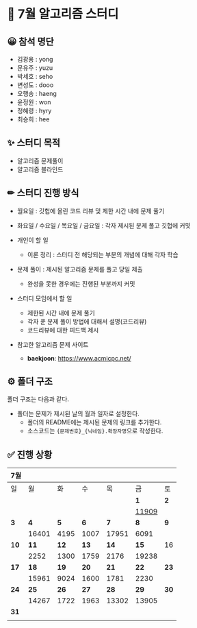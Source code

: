 # :page_with_curl: 7월 알고리즘 스터디

## 😀 참석 명단

* 김광용 : yong
* 문유주 : yuzu
* 박세호 : seho
* 변성도 : dooo
* 오행송 : haeng 
* 윤정원 : won
* 정혜령 : hyry
* 최승희 : hee

## ✨ 스터디 목적 

* 알고리즘 문제풀이
* 알고리즘 블라인드

## ✏ 스터디 진행 방식

* 월요일 : 깃헙에 올린 코드 리뷰 및 제한 시간 내에 문제 풀기  
* 화요일 / 수요일 / 목요일 / 금요일 : 각자 제시된 문제 풀고 깃헙에 커밋   
* 개인이 할 일

  * 이론 정리 : 스터디 전 해당되는 부분의 개념에 대해 각자 학습
* 문제 풀이 : 제시된 알고리즘 문제를 풀고 당일 제출 
    * 완성을 못한 경우에는 진행된 부분까지 커밋
* 스터디 모임에서 할 일
  * 제한된 시간 내에  문제 풀기
  * 각자 푼 문제 풀이 방법에 대해서 설명(코드리뷰)
  * 코드리뷰에 대한 피드백 제시
  
* 참고한 알고리즘 문제 사이트

  *  **baekjoon**: https://www.acmicpc.net/

## ⚙ 폴더 구조

폴더 구조는 다음과 같다.

* 폴더는 문제가 제시된 날의 월과 일자로 설정한다.
  * 폴더의 README에는 제시된 문제의 링크를 추가한다.
  * 소스코드는 `{문제번호}_{닉네임}.확장자명`으로 작성한다.

## ✅ 진행 상황

| 7월    |        |        |        |        |                       |        |
| ------ | ------ | ------ | ------ | ------ | --------------------- | ------ |
| 일     | 월     | 화     | 수     | 목     | 금                    | 토     |
|        |        |        |        |        | **1**                 | **2**  |
|        |        |        |        |        | [11909]("jul-algo-study/0701/") |        |
| **3**  | **4**  | **5**  | **6**  | **7**  | **8**                 | **9**  |
|        | 16401  | 4195   | 1007   | 17951  | 6091                  |        |
| 1**0** | **11** | **12** | **13** | **14** | **15**                | 16     |
|        | 2252   | 1300   | 1759   | 2176   | 19238                 |        |
| **17** | **18** | **19** | **20** | **21** | **22**                | **23** |
|        | 15961  | 9024   | 1600   | 1781   | 2230                  |        |
| **24** | **25** | **26** | **27** | **28** | **29**                | **30** |
|        | 14267  | 1722   | 1963   | 13302  | 13905                 |        |
| **31** |        |        |        |        |                       |        |
|        |        |        |        |        |                       |        |
